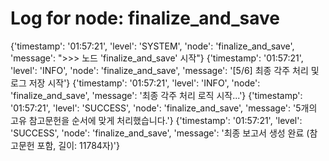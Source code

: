 # Log for node: finalize_and_save

{'timestamp': '01:57:21', 'level': 'SYSTEM', 'node': 'finalize_and_save', 'message': ">>> 노드 'finalize_and_save' 시작"}
{'timestamp': '01:57:21', 'level': 'INFO', 'node': 'finalize_and_save', 'message': '[5/6] 최종 각주 처리 및 로그 저장 시작'}
{'timestamp': '01:57:21', 'level': 'INFO', 'node': 'finalize_and_save', 'message': '최종 각주 처리 로직 시작...'}
{'timestamp': '01:57:21', 'level': 'SUCCESS', 'node': 'finalize_and_save', 'message': '5개의 고유 참고문헌을 순서에 맞게 처리했습니다.'}
{'timestamp': '01:57:21', 'level': 'SUCCESS', 'node': 'finalize_and_save', 'message': '최종 보고서 생성 완료 (참고문헌 포함, 길이: 11784자)'}